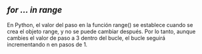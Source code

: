 ## _for … in range_

En Python, el valor del paso en la función range() se establece cuando se crea el objeto range, y no se puede cambiar después. Por lo tanto, aunque cambies el valor de paso a 3 dentro del bucle, el bucle seguirá incrementando n en pasos de 1.